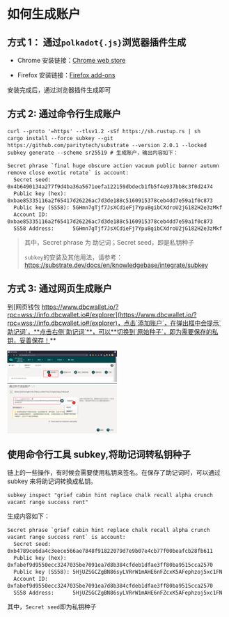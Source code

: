 # 如何生成账户

## 方式 1： 通过`polkadot{.js}`浏览器插件生成

- Chrome 安装链接：[Chrome web store](https://chrome.google.com/webstore/detail/polkadot{js}-extension/mopnmbcafieddcagagdcbnhejhlodfdd)

- Firefox 安装链接：[Firefox add-ons](https://addons.mozilla.org/en-US/firefox/addon/polkadot-js-extension/)

安装完成后，通过浏览器插件生成即可

## 方式 2: 通过命令行生成账户

```shell
curl --proto '=https' --tlsv1.2 -sSf https://sh.rustup.rs | sh
cargo install --force subkey --git https://github.com/paritytech/substrate --version 2.0.1 --locked
subkey generate --scheme sr25519 # 生成账户，输出内容如下：
```

```
Secret phrase `final huge obscure action vacuum public banner autumn remove close exotic rotate` is account:
  Secret seed:       0x4b6490134a277f9d4ba36a5671eefa122159dbdecb1fb5f4e937bb8c3f0d2474
  Public key (hex):  0xbae85335116a2f65417d26226ac7d3de188c5160915378ceb4dd7e59a1f0c873
  Public key (SS58): 5GHmn7gTjf7JsXCdieFj7Ypu8gibCXdroU2jG182H2e3zMkf
  Account ID:        0xbae85335116a2f65417d26226ac7d3de188c5160915378ceb4dd7e59a1f0c873
  SS58 Address:      5GHmn7gTjf7JsXCdieFj7Ypu8gibCXdroU2jG182H2e3zMkf
```

> 其中，Secret phrase 为 助记词；Secret seed，即是私钥种子
>
> `subkey`的安装及其他用法，请参考：https://substrate.dev/docs/en/knowledgebase/integrate/subkey

## 方式 3: **通过网页生成账户**

到[网页钱包 https://www.dbcwallet.io/?rpc=wss://info.dbcwallet.io#/explorer](https://www.dbcwallet.io/?rpc=wss://info.dbcwallet.io#/explorer)，点击`添加账户`，在弹出框中会提示`助记词`，**点击右侧`助记词`**，可以**切换到`原始种子`，即为需要保存的私钥，妥善保存！**

<img src="./assets/generate_new_account.assets/2021-09-13_09-58.png" width="50%" height="50%">

<br>

<img src="./assets/generate_new_account.assets/2021-09-13_09-59.png" width="50%" height="50%">

## 使用命令行工具 subkey,将助记词转私钥种子

链上的一些操作，有时候会需要使用私钥来签名。在保存了助记词时，可以通过 subkey 来将助记词转换成私钥。

```
subkey inspect "grief cabin hint replace chalk recall alpha crunch vacant range success rent"
```

生成内容如下：

```
Secret phrase `grief cabin hint replace chalk recall alpha crunch vacant range success rent` is account:
  Secret seed:       0xb4789ce6da4c3eece566ae7848f91822079d7e9b07e4cb77f00beafcb28fb611
  Public key (hex):  0xfabef9d9550ecc3247035be7091ea7d8b384cfdeb1dfae3ff80ba9515cca2570
  Public key (SS58): 5HjUZSGCZgBN86syLVRrW1mAHE6nFZcxK5AFephzoj5xc1FN
  Account ID:        0xfabef9d9550ecc3247035be7091ea7d8b384cfdeb1dfae3ff80ba9515cca2570
  SS58 Address:      5HjUZSGCZgBN86syLVRrW1mAHE6nFZcxK5AFephzoj5xc1FN
```

其中，`Secret seed`即为私钥种子
